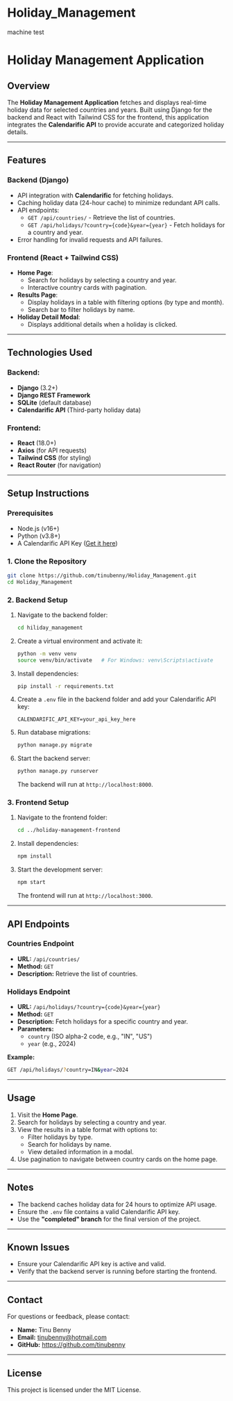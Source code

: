 # Holiday_Management
machine test
# Holiday Management Application

## Overview
The **Holiday Management Application** fetches and displays real-time holiday data for selected countries and years. Built using Django for the backend and React with Tailwind CSS for the frontend, this application integrates the **Calendarific API** to provide accurate and categorized holiday details.

---

## Features

### Backend (Django)
- API integration with **Calendarific** for fetching holidays.
- Caching holiday data (24-hour cache) to minimize redundant API calls.
- API endpoints:
  - `GET /api/countries/` - Retrieve the list of countries.
  - `GET /api/holidays/?country={code}&year={year}` - Fetch holidays for a country and year.
- Error handling for invalid requests and API failures.

### Frontend (React + Tailwind CSS)
- **Home Page**:
  - Search for holidays by selecting a country and year.
  - Interactive country cards with pagination.
- **Results Page**:
  - Display holidays in a table with filtering options (by type and month).
  - Search bar to filter holidays by name.
- **Holiday Detail Modal**:
  - Displays additional details when a holiday is clicked.

---

## Technologies Used
### Backend:
- **Django** (3.2+)
- **Django REST Framework**
- **SQLite** (default database)
- **Calendarific API** (Third-party holiday data)

### Frontend:
- **React** (18.0+)
- **Axios** (for API requests)
- **Tailwind CSS** (for styling)
- **React Router** (for navigation)

---

## Setup Instructions

### Prerequisites
- Node.js (v16+)
- Python (v3.8+)
- A Calendarific API Key ([Get it here](https://calendarific.com/))

### 1. Clone the Repository
```bash
git clone https://github.com/tinubenny/Holiday_Management.git
cd Holiday_Management
```

### 2. Backend Setup
1. Navigate to the backend folder:
   ```bash
   cd hiliday_management
   ```

2. Create a virtual environment and activate it:
   ```bash
   python -m venv venv
   source venv/bin/activate   # For Windows: venv\Scripts\activate
   ```

3. Install dependencies:
   ```bash
   pip install -r requirements.txt
   ```

4. Create a `.env` file in the backend folder and add your Calendarific API key:
   ```env
   CALENDARIFIC_API_KEY=your_api_key_here
   ```

5. Run database migrations:
   ```bash
   python manage.py migrate
   ```

6. Start the backend server:
   ```bash
   python manage.py runserver
   ```
   The backend will run at `http://localhost:8000`.

### 3. Frontend Setup
1. Navigate to the frontend folder:
   ```bash
   cd ../holiday-management-frontend
   ```

2. Install dependencies:
   ```bash
   npm install
   ```

3. Start the development server:
   ```bash
   npm start
   ```
   The frontend will run at `http://localhost:3000`.

---

## API Endpoints

### Countries Endpoint
- **URL:** `/api/countries/`
- **Method:** `GET`
- **Description:** Retrieve the list of countries.

### Holidays Endpoint
- **URL:** `/api/holidays/?country={code}&year={year}`
- **Method:** `GET`
- **Description:** Fetch holidays for a specific country and year.
- **Parameters:**
  - `country` (ISO alpha-2 code, e.g., "IN", "US")
  - `year` (e.g., 2024)

**Example:**
```bash
GET /api/holidays/?country=IN&year=2024
```

---

## Usage
1. Visit the **Home Page**.
2. Search for holidays by selecting a country and year.
3. View the results in a table format with options to:
   - Filter holidays by type.
   - Search for holidays by name.
   - View detailed information in a modal.
4. Use pagination to navigate between country cards on the home page.

---

## Notes
- The backend caches holiday data for 24 hours to optimize API usage.
- Ensure the `.env` file contains a valid Calendarific API key.
- Use the **"completed" branch** for the final version of the project.

---

## Known Issues
- Ensure your Calendarific API key is active and valid.
- Verify that the backend server is running before starting the frontend.

---

## Contact
For questions or feedback, please contact:
- **Name:** Tinu Benny
- **Email:** tinubenny@hotmail.com
- **GitHub:** https://github.com/tinubenny

---

## License
This project is licensed under the MIT License.
